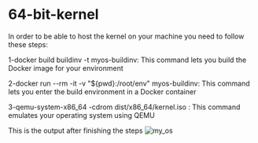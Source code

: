 # 64-bit-kernel
In order to be able to host the kernel on your machine you need to follow these steps:

1-docker build buildinv -t myos-buildinv: This command lets you build the Docker image for your environment


2-docker run --rm -it -v "${pwd}:/root/env" myos-buildinv: This command lets you enter the build environment in a Docker container


3-qemu-system-x86_64 -cdrom dist/x86_64/kernel.iso : This command emulates your operating system using QEMU

This is the output after finishing the steps
![my_os](https://github.com/user-attachments/assets/79a291d7-5288-4123-84da-903017e7fca9)
